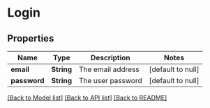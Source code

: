 # Login

## Properties
Name | Type | Description | Notes
------------ | ------------- | ------------- | -------------
**email** | **String** | The email address | [default to null]
**password** | **String** | The user password  | [default to null]

[[Back to Model list]](../README.md#documentation-for-models) [[Back to API list]](../README.md#documentation-for-api-endpoints) [[Back to README]](../README.md)


